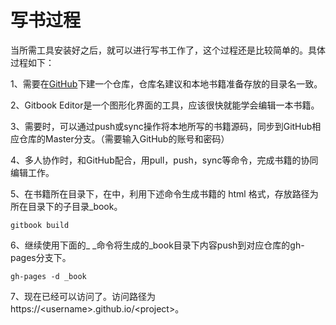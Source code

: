 # 写书过程

当所需工具安装好之后，就可以进行写书工作了，这个过程还是比较简单的。具体过程如下：

1、需要在[GitHub](https://github.com/)下建一个仓库，仓库名建议和本地书籍准备存放的目录名一致。

2、Gitbook Editor是一个图形化界面的工具，应该很快就能学会编辑一本书籍。

3、需要时，可以通过push或sync操作将本地所写的书籍源码，同步到GitHub相应仓库的Master分支。（需要输入GitHub的账号和密码）

4、多人协作时，和GitHub配合，用pull，push，sync等命令，完成书籍的协同编辑工作。

5、在书籍所在目录下，在中，利用下述命令生成书籍的 html 格式，存放路径为所在目录下的子目录\_book。

```
gitbook build
```

6、继续使用下面的_ _命令将生成的\_book目录下内容push到对应仓库的gh-pages分支下。

```
gh-pages -d _book
```

7、现在已经可以访问了。访问路径为 https://&lt;username&gt;.github.io/&lt;project&gt;。

